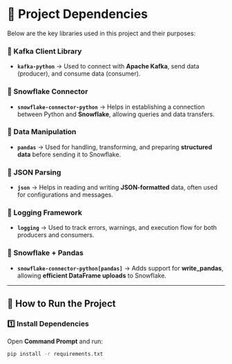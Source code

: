 # 📌 Project Dependencies  

Below are the key libraries used in this project and their purposes:  

### 🔹 Kafka Client Library  
- **`kafka-python`** → Used to connect with **Apache Kafka**, send data (producer), and consume data (consumer).  

### 🔹 Snowflake Connector  
- **`snowflake-connector-python`** → Helps in establishing a connection between Python and **Snowflake**, allowing queries and data transfers.  

### 🔹 Data Manipulation  
- **`pandas`** → Used for handling, transforming, and preparing **structured data** before sending it to Snowflake.  

### 🔹 JSON Parsing  
- **`json`** → Helps in reading and writing **JSON-formatted** data, often used for configurations and messages.  

### 🔹 Logging Framework  
- **`logging`** → Used to track errors, warnings, and execution flow for both producers and consumers.  

### 🔹 Snowflake + Pandas  
- **`snowflake-connector-python[pandas]`** → Adds support for **write_pandas**, allowing **efficient DataFrame uploads** to Snowflake.  

---

## 🚀 How to Run the Project  

### 1️⃣ Install Dependencies  
Open **Command Prompt** and run:  
```bash
pip install -r requirements.txt
